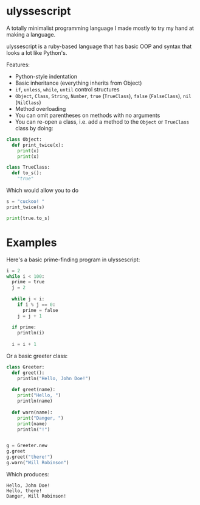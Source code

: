 # ulyssescript #

A totally minimalist programming language I made mostly to try my hand at making a language.

ulyssescript is a ruby-based language that has basic OOP and syntax that looks a lot like Python's.

Features:
* Python-style indentation
* Basic inheritance (everything inherits from Object)
* `if`, `unless`, `while`, `until` control structures
* `Object`, `Class`, `String`, `Number`, `true` (`TrueClass`), `false` (`FalseClass`), `nil` (`NilClass`)
* Method overloading
* You can omit parentheses on methods with no arguments
* You can re-open a class, i.e. add a method to the `Object` or `TrueClass` class by doing:

```python
class Object:
  def print_twice(x):
    print(x)
    print(x)

class TrueClass:
  def to_s():
    "true"
```

Which would allow you to do

```python
s = "cuckoo! "
print_twice(s)

print(true.to_s)
```

# Examples #

Here's a basic prime-finding program in ulyssescript:

```python
i = 2
while i < 100:
  prime = true
  j = 2
  
  while j < i:
    if i % j == 0:
      prime = false
    j = j + 1
  
  if prime:
    println(i)
  
  i = i + 1
```

Or a basic greeter class:

```python
class Greeter:
  def greet():
    println("Hello, John Doe!")
  
  def greet(name):
    print("Hello, ")
    println(name)
  
  def warn(name):
    print("Danger, ")
    print(name)
    println("!")


g = Greeter.new
g.greet
g.greet("there!")
g.warn("Will Robinson")
```

Which produces:

```
Hello, John Doe!
Hello, there!
Danger, Will Robinson!
```
